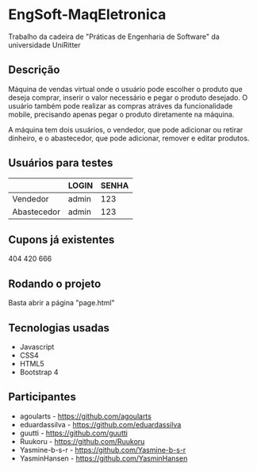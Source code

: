 #  EngSoft-MaqEletronica

Trabalho da cadeira de "Práticas de Engenharia de Software" da universidade UniRitter


## Descrição

Máquina de vendas virtual onde o usuário pode escolher o produto que deseja comprar, inserir o valor necessário e pegar o produto desejado. O usuário também pode realizar as compras atráves da funcionalidade mobile, precisando apenas pegar o produto diretamente na máquina.

A máquina tem dois usuários, o vendedor, que pode adicionar ou retirar dinheiro, e o abastecedor, que pode adicionar, remover e editar produtos.


## Usuários para testes

|                |LOGIN             |SENHA       |
|----------------|-------------------------------|-----------------------------|
|Vendedor	     | admin            | 123        |
|Abastecedor     | admin            | 123        |

## Cupons já existentes
404
420
666

## Rodando o projeto
Basta abrir a página "page.html"

## Tecnologias usadas
- Javascript
- CSS4
- HTML5
- Bootstrap 4

## Participantes
- agoularts - https://github.com/agoularts
- eduardassilva - https://github.com/eduardassilva
- guutti - https://github.com/guutti
- Ruukoru - https://github.com/Ruukoru
- Yasmine-b-s-r - https://github.com/Yasmine-b-s-r
- YasminHansen - https://github.com/YasminHansen
